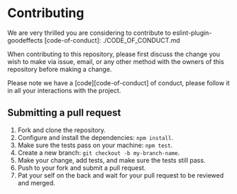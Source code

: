 # Contributing

We are very thrilled you are considering to contribute to eslint-plugin-goodeffects
[code-of-conduct]: ./CODE_OF_CONDUCT.md

When contributing to this repository, please first discuss the change you wish to make via issue,
email, or any other method with the owners of this repository before making a change.

Please note we have a [code][code-of-conduct] of conduct, please follow it in all your interactions with the project.

## Submitting a pull request

1. Fork and clone the repository.
1. Configure and install the dependencies: `npm install`.
1. Make sure the tests pass on your machine: `npm test`.
1. Create a new branch: `git checkout -b my-branch-name`.
1. Make your change, add tests, and make sure the tests still pass.
1. Push to your fork and submit a pull request.
1. Pat your self on the back and wait for your pull request to be reviewed and merged.
